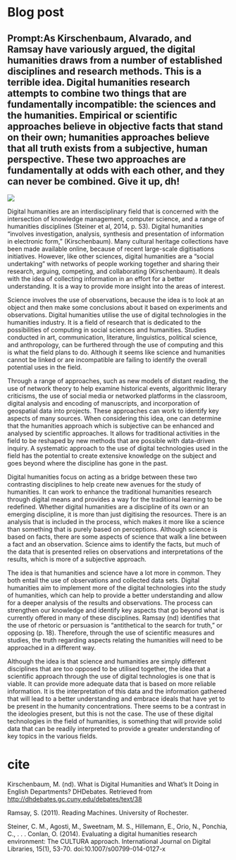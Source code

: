 # Blog post


## Prompt:As Kirschenbaum, Alvarado, and Ramsay have variously argued, the digital humanities draws from a number of established disciplines and research methods. This is a terrible idea. Digital humanities research attempts to combine two things that are fundamentally incompatible: the sciences and the humanities. Empirical or scientific approaches believe in objective facts that stand on their own; humanities approaches believe that all truth exists from a subjective, human perspective. These two approaches are fundamentally at odds with each other, and they can never be combined. Give it up, dh!


![](images/blog.png)


Digital humanities are an interdisciplinary field that is concerned with the intersection of knowledge management, computer science, and a range of humanities disciplines (Steiner et al, 2014, p. 53). Digital humanities “involves investigation, analysis, synthesis and presentation of information in electronic form,” (Kirschenbaum). Many cultural heritage collections have been made available online, because of recent large-scale digitisations initiatives. However, like other sciences, digital humanities are a “social undertaking” with networks of people working together and sharing their research, arguing, competing, and collaborating (Kirschenbaum). It deals with the idea of collecting information in an effort for a better understanding. It is a way to provide more insight into the areas of interest. 

Science involves the use of observations, because the idea is to look at an object and then make some conclusions about it based on experiments and observations. Digital humanities utilise the use of digital technologies in the humanities industry. It is a field of research that is dedicated to the possibilities of computing in social sciences and humanities. Studies conducted in art, communication, literature, linguistics, political science, and anthropology, can be furthered through the use of computing and this is what the field plans to do. Although it seems like science and humanities cannot be linked or are incompatible are failing to identify the overall potential uses in the field. 

Through a range of approaches, such as new models of distant reading, the use of network theory to help examine historical events, algorithmic literary criticisms, the use of social media or networked platforms in the classroom, digital analysis and encoding of manuscripts, and incorporation of geospatial data into projects. These approaches can work to identify key aspects of many sources. When considering this idea, one can determine that the humanities approach which is subjective can be enhanced and analysed by scientific approaches. It allows for traditional activities in the field to be reshaped by new methods that are possible with data-driven inquiry. A systematic approach to the use of digital technologies used in the field has the potential to create extensive knowledge on the subject and goes beyond where the discipline has gone in the past.

Digital humanities focus on acting as a bridge between these two contrasting disciplines to help create new avenues for the study of humanities. It can work to enhance the traditional humanities research through digital means and provides a way for the traditional learning to be redefined. Whether digital humanities are a discipline of its own or an emerging discipline, it is more than just digitising the resources. There is an analysis that is included in the process, which makes it more like a science than something that is purely based on perceptions. Although science is based on facts, there are some aspects of science that walk a line between a fact and an observation. Science aims to identify the facts, but much of the data that is presented relies on observations and interpretations of the results, which is more of a subjective approach.

The idea is that humanities and science have a lot more in common. They both entail the use of observations and collected data sets. Digital humanities aim to implement more of the digital technologies into the study of humanities, which can help to provide a better understanding and allow for a deeper analysis of the results and observations. The process can strengthen our knowledge and identify key aspects that go beyond what is currently offered in many of these disciplines. Ramsay (nd) identifies that the use of rhetoric or persuasion is “antithetical to the search for truth,” or opposing (p. 18). Therefore, through the use of scientific measures and studies, the truth regarding aspects relating the humanities will need to be approached in a different way.

Although the idea is that science and humanities are simply different disciplines that are too opposed to be utilised together, the idea that a scientific approach through the use of digital technologies is one that is viable. It can provide more adequate data that is based on more reliable information. It is the interpretation of this data and the information gathered that will lead to a better understanding and embrace ideals that have yet to be present in the humanity concentrations. There seems to be a contrast in the ideologies present, but this is not the case. The use of these digital technologies in the field of humanities, is something that will provide solid data that can be readily interpreted to provide a greater understanding of key topics in the various fields. 

# cite

Kirschenbaum, M. (nd). What is Digital Humanities and What’s It Doing in English Departments? DHDebates. Retrieved from http://dhdebates.gc.cuny.edu/debates/text/38 

Ramsay, S. (2011). Reading Machines. University of Rochester. 

Steiner, C. M., Agosti, M., Sweetnam, M. S., Hillemann, E., Orio, N., Ponchia, C., . . . Conlan, O. (2014). Evaluating a digital humanities research environment: The CULTURA approach. International Journal on Digital Libraries, 15(1), 53-70. doi:10.1007/s00799-014-0127-x
